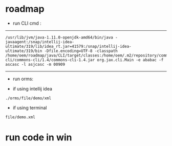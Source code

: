# roadmap

* run CLI cmd : 
---
```
/usr/lib/jvm/java-1.11.0-openjdk-amd64/bin/java -javaagent:/snap/intellij-idea-ultimate/319/lib/idea_rt.jar=41579:/snap/intellij-idea-ultimate/319/bin -Dfile.encoding=UTF-8 -classpath /home/oem/roadmap/java/CLI/target/classes:/home/oem/.m2/repository/commons-cli/commons-cli/1.4/commons-cli-1.4.jar org.jax.cli.Main -e ababac -f ascasc -l asjcasc -m 00909
```
---
* run orms:
- if using intellij idea 
```
./orms/file/demo/xml
```
- if using terminal 
```
file/demo.xml
```

# run code in win
